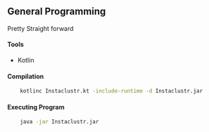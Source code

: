 ## General Programming
Pretty Straight forward

#### Tools
 - Kotlin

#### Compilation
``` bash
    kotlinc Instaclustr.kt -include-runtime -d Instaclustr.jar
```

#### Executing Program
``` bash
    java -jar Instaclustr.jar
```
